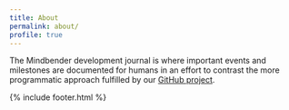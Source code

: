 ```yaml
---
title: About
permalink: about/
profile: true
---
```


The Mindbender development journal is where important events and milestones are documented for humans in an effort to contrast the more programmatic approach fulfilled by our [GitHub project](https://github.com/mindbender-studio).

{% include footer.html %}